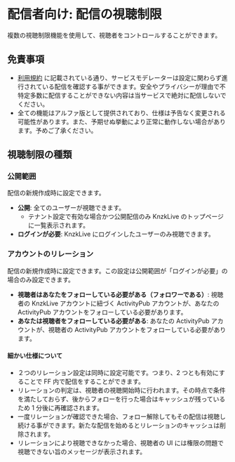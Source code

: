 # 配信者向け: 配信の視聴制限

複数の視聴制限機能を使用して、視聴者をコントロールすることができます。

## 免責事項

- [利用規約](https://nzws.notion.site/knzk-live-cbc2512a7ced4c80b93536d5ab671d13) に記載されている通り、サービスモデレーターは設定に関わらず進行されている配信を確認する事ができます。安全やプライバシーが理由で不特定多数に配信することができない内容は当サービスで絶対に配信しないでください。
- 全ての機能はアルファ版として提供されており、仕様は予告なく変更される可能性があります。また、予期せぬ挙動により正常に動作しない場合があります。予めご了承ください。

## 視聴制限の種類

### 公開範囲

配信の新規作成時に設定できます。

- **公開**: 全てのユーザーが視聴できます。
  - テナント設定で有効な場合かつ公開配信のみ KnzkLive のトップページに一覧表示されます。
- **ログインが必要**: KnzkLive にログインしたユーザーのみ視聴できます。

### アカウントのリレーション

配信の新規作成時に設定できます。この設定は公開範囲が「ログインが必要」の場合のみ設定できます。

- **視聴者はあなたをフォローしている必要がある（フォロワーである）**: 視聴者の KnzkLive アカウントに紐づく ActivityPub アカウントが、あなたの ActivityPub アカウントをフォローしている必要があります。
- **あなたは視聴者をフォローしている必要がある**: あなたの ActivityPub アカウントが、視聴者の ActivityPub アカウントをフォローしている必要があります。

#### 細かい仕様について

- ２つのリレーション設定は同時に設定可能です。つまり、2 つとも有効にすることで FF 内で配信をすることができます。
- リレーションの判定は、視聴者の視聴開始時に行われます。その時点で条件を満たしておらず、後からフォローを行った場合はキャッシュが残っているため 1 分後に再確認されます。
- 一度リレーションが確認できた場合、フォロー解除してもその配信は視聴し続ける事ができます。新たな配信を始めるとリレーションのキャッシュは削除されます。
- リレーションにより視聴できなかった場合、視聴者の UI には権限の問題で視聴できない旨のメッセージが表示されます。
